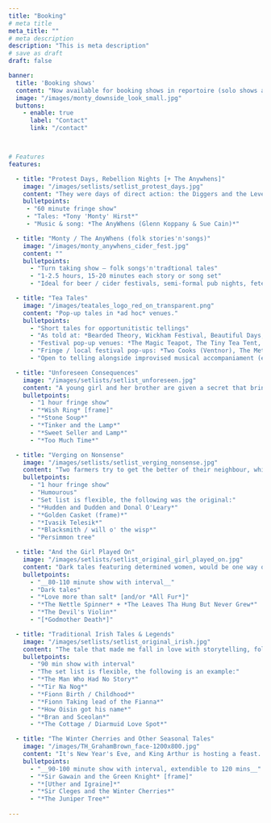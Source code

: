 ```yaml
---
title: "Booking"
# meta title
meta_title: ""
# meta description
description: "This is meta description"
# save as draft
draft: false

banner:
  title: 'Booking shows'
  content: "Now available for booking shows in reportoire (solo shows and shows with *The AnyWhens*) as well as customs sets, pop-up performances (*Tea Tales*).<br/><br/>*Paid performances, ticket splits, festival entry, beer'n'cider, cake, jam and biscuits, etc.*<br/><br/>"
  image: "/images/monty_downside_look_small.jpg"
  buttons:
    - enable: true
      label: "Contact"
      link: "/contact"



# Features
features:

  - title: "Protest Days, Rebellion Nights [+ The Anywhens]"
    image: "/images/setlists/setlist_protest_days.jpg"
    content: "They were days of direct action: the Diggers and the Levellers, the Plug Drawer rioters and the Pentrich rebels; the followers of King Ludd, and of Captain Swing; of juries, and spies; of executions, and alibis.<br/><br/>The tales of their actions are many; the songs of their deeds are still sung.<br/><br/>And today? Today we will hear some of those stories; some of those songs; so sit back, and let the Protest tales begin."
    bulletpoints:
     - "60 minute fringe show"
     - "Tales: *Tony 'Monty' Hirst*"
     - "Music & song: *The AnyWhens (Glenn Koppany & Sue Cain)*"

  - title: "Monty / The AnyWhens (folk stories'n'songs)"
    image: "/images/monty_anywhens_cider_fest.jpg"
    content: ""
    bulletpoints:
      - "Turn taking show — folk songs'n'tradtional tales"
      - "1-2.5 hours, 15-20 minutes each story or song set"
      - "Ideal for beer / cider festivals, semi-formal pub nights, fetes"

  - title: "Tea Tales"
    image: "/images/teatales_logo_red_on_transparent.png"
    content: "Pop-up tales in *ad hoc* venues."
    bulletpoints:
      - "Short tales for opportunitistic tellings"
      - "As told at: *Bearded Theory, Wickham Festival, Beautiful Days, Ventnor Fringe*"
      - "Festival pop-up venues: *The Magic Teapot, The Tiny Tea Tent, The Something Else Tea Tent*"
      - "Fringe / local festival pop-ups: *Two Cooks (Ventnor), The Met (Ventnor)*"
      - "Open to telling alongside improvised musical accompaniament (esp. guitar, fiddle/violin, piano)"

  - title: "Unforeseen Consequences"
    image: "/images/setlists/setlist_unforeseen.jpg"
    content: "A young girl and her brother are given a secret that brings a community together, before a King’s purchase from a traveling tinker ruins his banqueting table. A family heirloom and a kindly deed bring other stories to mind, all in a world with too much time.…"
    bulletpoints:
      - "1 hour fringe show"
      - "*Wish Ring* [frame]"
      - "*Stone Soup*"
      - "*Tinker and the Lamp*"
      - "*Sweet Seller and Lamp*"
      - "*Too Much Time*"

  - title: "Verging on Nonsense"
    image: "/images/setlists/setlist_verging_nonsense.jpg"
    content: "Two farmers try to get the better of their neighbour, whilst a young prince accepts a challenge to win a beautiful princess. A childless old couple are blessed with a child, a blacksmith does a deal with a devil, and young man certainly knows how to use his head."
    bulletpoints:
      - "1 hour fringe show"
      - "Humourous"
      - "Set list is flexible, the following was the original:"
      - "*Hudden and Dudden and Donal O'Leary*"
      - "*Golden Casket (frame)*"
      - "*Ivasik Telesik*"
      - "*Blacksmith / will o' the wisp*"
      - "Persimmon tree"

  - title: "And the Girl Played On"
    image: "/images/setlists/setlist_original_girl_played_on.jpg"
    content: "Dark tales featuring determined women, would be one way of putting it...<br/><br/>What happens when a father asks his a daughters a question he probably shouldn't? Or when the Wolf comes calling? Hear tell of the girl who followed her dream, and nearly ended up losing it, and the other whose dream turned into a nightmare, if only she had realised it was so..."
    bulletpoints:
      - "__80-110 minute show with interval__"
      - "Dark tales"
      - "*Love more than salt* [and/or *All Fur*]"
      - "*The Nettle Spinner* + *The Leaves Tha Hung But Never Grew*"
      - "*The Devil's Violin*"
      - "[*Godmother Death*]"

  - title: "Traditional Irish Tales & Legends"
    image: "/images/setlists/setlist_original_irish.jpg"
    content: "The tale that made me fall in love with storytelling, followed by collection of tales from the Fenian Cycle, relating the history of Fionn Mac Cumhail, his son Oísin, and the warriors of the Fianna."
    bulletpoints:
      - "90 min show with interval"
      - "The set list is flexible, the following is an example:"
      - "*The Man Who Had No Story*"
      - "*Tir Na Nog*"
      - "*Fionn Birth / Childhood*"
      - "*Fionn Taking lead of the Fianna*"
      - "*How Oisin got his name*"
      - "*Bran and Sceolan*"
      - "*The Cottage / Diarmuid Love Spot*"

  - title: "The Winter Cherries and Other Seasonal Tales"
    image: "/images/TH_GrahamBrown_face-1200x800.jpg"
    content: "It's New Year's Eve, and King Arthur is hosting a feast. With little for the knights to report, a storyteller tells a tale of Christmas at the Court of Arthur's father, Uther Pendragon, and the arrival of Sir Cleges, a once generous knight now fallen on hard times. By some miracle, his cherry tree bore fruit that midwinter Christmas day, but what happened next, when he tried to give the cherries to the King?<br/><br/>As Arthur's feast is interrupted by the arrival of a mysterious stranger, the Green Knight lays down a Christmas challenge, and Sir Gawain steps up to meet it — but at what cost to himself?<br/><br/>The mood in the court changes, and the storyteller tells a darker tale, of another a tree, under which a young woman prays that she will be blessed with a child as red as blood and as white as snow. *(If you think the Grimm Brothers’ fairy tales are just for children, then think again...)*<br/><br/>Finally, the year turns, and with it, Sir Gawain must set out on his quest to find the Green Knight and complete his challenge."
    bulletpoints:
      - "__90-100 minute show with interval, extendible to 120 mins__"
      - "*Sir Gawain and the Green Knight* [frame]"
      - "*[Uther and Igraine]*"
      - "*Sir Cleges and the Winter Cherries*"
      - "*The Juniper Tree*"
      
---
```

